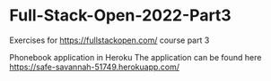 # Full-Stack-Open-2022-Part3
Exercises for https://fullstackopen.com/ course part 3

Phonebook application in Heroku
The application can be found here https://safe-savannah-51749.herokuapp.com/
